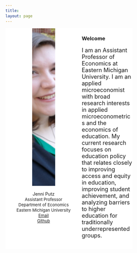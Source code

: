```yaml
---
title: 
layout: page
---
```


<html>
<!-- Global site tag (gtag.js) - Google Analytics -->
<script async src="https://www.googletagmanager.com/gtag/js?id=G-EHLED29ER3"></script>
<script>
  window.dataLayer = window.dataLayer || [];
  function gtag(){dataLayer.push(arguments);}
  gtag('js', new Date());

  gtag('config', 'G-EHLED29ER3');
</script>
	
<head>
<meta name="viewport" content="width=device-width, initial-scale=1">
<script src="https://kit.fontawesome.com/4ddc2e813a.js" crossorigin="anonymous"></script>
<style>
img {
  object-fit: cover;
  width:300px;
  height:500px;
}
</style>
   
<style>
	
* {
  box-sizing: border-box;
}
	

/* Create two unequal columns that floats next to each other */
.column {
  float: left;
  padding: 0px;
  height: 700px; 
}

.left {
  width: 60%;
}

.right {
  width: 40%;
}

/* Clear floats after the columns */
.row:after {
  content: "";
  display: table;
  clear: both;
}
</style>
</head>
<body>


<div class="row" align="left">
  <div class="column left" align = "center" style="background-color:#ffffff;">
     <img src="/headshot_1.jpg" style="width:30%">
     <p style="text-align:center">Jenni Putz <br />
  <font size="-1"> Assistant Professor <br /> Department of Economics <br /> Eastern Michigan University <br />	  
   <i class="fas fa-envelope"></i> <a href="mailto:jputz2@emich.edu">    Email</a><br />
   <i class="fab fa-github-square"></i><a href="https://github.com/jenni-putz">    Github</a><br />
   </font></p>
  </div>
  <div class="column right" style="background-color:#ffffff;">
	  <h3> Welcome </h3>
    <p> <font size="4">I am an Assistant Professor of Economics at Eastern Michigan University. I am an applied microeconomist with broad research interests in applied microeconometrics and the economics of education. My current research focuses on education policy that relates closely to improving access and equity in education, improving student achievement, and analyzing barriers to higher education for traditionally underrepresented groups.  <br />  
 </font> </p>
  </div>
</div>

</body>
</html>





